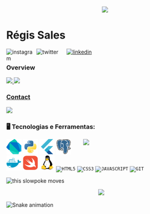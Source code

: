 <img align="right" width="250px" style="margin-top:-20px" src="https://i.ibb.co/H2Vnn9B/photo-2021-12-23-11-04-10-removebg-preview.png">

<div dsplay="inline-block">
 
 <h1 align="left">Régis Sales</h1>
 <a href="https://www.instagram.com/jeniblo_dev/">
    <img align="left" width="80px" src="https://i.ibb.co/qkGSp1D/instagram.png" alt="instagram" style="vertical-align:top;">
  </a> 
  <a href="https://twitter.com/jeniblo_dev">
    <img align="left" width="80px" src="https://i.ibb.co/ZcFHDpv/twitter.png" alt="twitter" style="vertical-align:top;">
  </a>
  <a href="https://www.linkedin.com/in/jeniffer-bittencourt">
    <img width="80px" src="https://i.ibb.co/RyZx12b/linkedin.png" alt="linkedin" style="vertical-align:top;">
  </a>
</div>



### Overview

<div>
<a href="https://github.com/seu-usuário-aqui">
<img height="200em" src="https://github-readme-stats.vercel.app/api?username=RegisSalesRA&show_icons=true&include_all_commits=true&count_private=false"/>
<img height="200em" src="https://github-readme-stats.vercel.app/api/top-langs/?username=RegisSalesRA&layout=compact&langs_count=7"/>
</div>

### Contact  
[<img src="https://img.shields.io/badge/linkedin-%230077B5.svg?&style=for-the-badge&logo=linkedin&logoColor=white" />](https://www.linkedin.com/in/regisrommel/) 



 
### 🖥️ Tecnologias e Ferramentas: 
<img width="300px" align="right" src="https://i.ibb.co/zbTM5w7/photo-2021-12-23-11-04-06-removebg-preview-1.png">
   
   <code><img width="40px" src="https://github.com/devicons/devicon/blob/master/icons/dart/dart-original.svg" title = "DART"/></code>
   <code><img width="40px" src="https://github.com/devicons/devicon/blob/master/icons/python/python-original.svg" title = "PYTHON"/></code>
   <code><img width="40px" src="https://github.com/devicons/devicon/blob/master/icons/flutter/flutter-original.svg" title = "FLUTTER"/></code>
   <code><img width="40px" src="https://github.com/devicons/devicon/blob/master/icons/postgresql/postgresql-original.svg" title = "POSTGRES"/></code> 
   <code><img width="40px" src="https://github.com/devicons/devicon/blob/master/icons/docker/docker-plain.svg" title = "DOCKER"/></code>
   <code><img width="40px" src="https://github.com/devicons/devicon/blob/master/icons/swift/swift-original.svg" title = "SWIFT"/></code>
   <code><img width="40px" src="https://github.com/devicons/devicon/blob/master/icons/linux/linux-original.svg" title = "LINUX"/></code>
   <code><img width="40px" src="https://cdn.jsdelivr.net/gh/devicons/devicon/icons/html5/html5-original-wordmark.svg" title = "HTML5"/></code>
   <code><img width="40px" src="https://cdn.jsdelivr.net/gh/devicons/devicon/icons/css3/css3-original-wordmark.svg" title = "CSS3"/></code>
   <code><img width="40px" src="https://cdn.jsdelivr.net/gh/devicons/devicon/icons/javascript/javascript-original.svg" title = "JAVASCRIPT"/></code>
   <code><img width="40px" src="https://cdn.jsdelivr.net/gh/devicons/devicon/icons/git/git-original.svg" title = "GIT"/></code>
   


   <img src="https://cdn.glitch.com/0e4d1ff3-5897-47c5-9711-d026c01539b8%2Fbddfd6e4434f42662b009295c9bab86e.gif?v=1573157191712" alt="this slowpoke moves"  width="250" alt="404 image"/>

<p align="center">
  <img src="https://super.abril.com.br/wp-content/uploads/2016/09/super_imggato_digitando_0.gif" width="350">
</p>
   
   
   ![Snake animation](https://github.com/RegisSalesRA/RegisSAlesRA/blob/output/github-contribution-grid-snake.svg)
   
   
<!--
**RegisSalesRA/RegisSalesRA** is a ✨ _special_ ✨ repository because its `README.md` (this file) appears on your GitHub profile.

Here are some ideas to get you started:

- 🔭 I’m currently working on ...
- 🌱 I’m currently learning ...
- 👯 I’m looking to collaborate on ...
- 🤔 I’m looking for help with ...
- 💬 Ask me about ...
- 📫 How to reach me: ...
- 😄 Pronouns: ...
- ⚡ Fun fact: ...

<img src="https://github-readme-stats.vercel.app/api?username=RegisSalesRA&count_private=true&show_icons=true" alt="RegisSalesRA"/> 
Text <img src="https://github-readme-stats.vercel.app/api/top-langs/?username=RegisSalesRA&layout=compact)" alt="RegisSalesRA"/> 
-->
